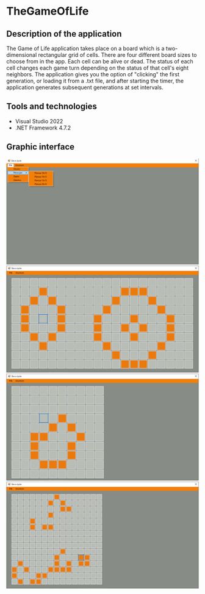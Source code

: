 # TheGameOfLife

## Description of the application
The Game of Life application takes place on a board which is a two-dimensional rectangular grid of cells. There are four different board sizes to choose from in the app. Each cell can be alive or dead. The status of each cell changes each game turn depending on the status of that cell's eight neighbors. The application gives you the option of "clicking" the first generation, or loading it from a .txt file, and after starting the timer, the application generates subsequent generations at set intervals.

## Tools and technologies
* Visual Studio 2022
* .NET Framework 4.7.2

## Graphic interface
![plot](./readmeimage/4.png)
![plot](./readmeimage/1.png)
![plot](./readmeimage/2.png)
![plot](./readmeimage/3.png)
